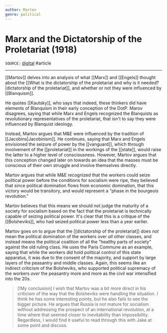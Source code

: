 ```yaml
---
author: Martov
genre: political
---
```

# Marx and the Dictatorship of the Proletariat (1918)
`SOURCE:` [digital](https://www.marxists.org/archive/martov/1918/xx/marxdp.htm)
#article 

---
[[Martov]] delves into an analysis of what [[Marx]] and [[Engels]] thought about the [[What is the dictatorship of the proletariat and why is it needed?|dictatorship of the proletariat]], and whether or not they were influenced by [[Blanquism]]. 

He quotes [[Kautsky]], who says that indeed, these thinkers did have elements of Blanquism in their early conception of the DotP. Marov disagrees, saying that while Marx and Engels recognized the Blanquists as revolutionary representatives of the proletariat, that isn't to say they were influenced by Blanquist ideology. 

Instead, Martov argues that M&E were influenced by the tradition of [[Jacobins|Jacobinism]]. He continues, saying that Marx and Engels envisioned the seizure of power by the [[vanguard]], which through involvement of the [[proletariat]] in the workings of the [[state]], would raise the latter to a higher level of consciousness. However, Martov argues that this conception changed later on towards an idea that the masses must be conscious of their own struggle and involve themselves directly. 

Martov argues that while M&E recognized that the workers could seize political power before the conditions for socialism were ripe, they believed that since political domination flows from economic domination, that this victory would be transitory, and would represent a "phase in the bourgeois revolution." 

Martov believes that this means we should not judge the maturity of a society for socialism based on the fact that the proletariat is technically capable of seizing political power. It's clear that this is a critique of the [[Bolsheviks]], who had seized political power less than a year earlier. 

Martov goes on to argue that the [[dictatorship of the proletariat]] does *not* mean the political domination of the workers over *all* other classes, and instead means the political coalition of all the "healthy parts of society" against the old ruling class. He uses the Paris Commune as an example, saying that while the workers did hold political control of this state apparatus, it was due to the consent of the majority, and support by large layers of the peasantry and middle classes. Again, this seems like an indirect criticism of the Bolsheviks, who supported political supremacy of the workers *over* the peasantry more and more as the civil war intensified into the 20s. 

> [!My conclusion] 
> I wish that Martov was a bit more direct in his criticism of the way that the Bolsheviks were handling the situation. I think he has some interesting points, but he also fails to see the bigger picture. He argues that Russia is not mature for socialism without addressing the prospect of an international revolution, at a time where that seemed closer to inevitability than impossibility. Regardless, I would find it useful to read through this with Jake at some point and discuss. 